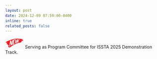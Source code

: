 ```yaml
---
layout: post
date: 2024-12-09 07:59:00-0400
inline: true
related_posts: false
---
```


<img src="../assets/img/new.png" alt="img" width="60"/> Serving as Program Committee  for ISSTA 2025 Demonstration Track. <br>
